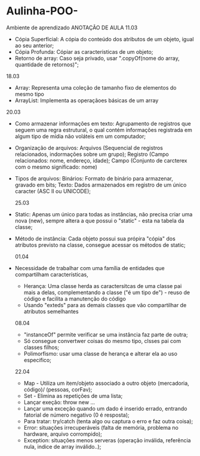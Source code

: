 # Aulinha-POO-
Ambiente de aprendizado
  ANOTAÇÃO DE AULA 
11.03
- Cópia Superfícial:  A cópia do conteúdo dos atributos de um objeto, igual ao seu anterior;
- Cópia Profunda: Cópiar as caracteristicas de um objeto;
- Retorno de array: Caso seja privado, usar ".copyOf(nome do array, quantidade de retornos)";

18.03
- Array: Representa uma coleção de tamanho fixo de elementos do mesmo tipo
- ArrayList: Implementa as operaçãoes básicas de um array
  
20.03
- Como armazenar informações em texto: Agrupamento de registros que seguem uma regra estrutural, o qual contém informações registrada em algum tipo de mídia não voláteis em um computador;
- Organização de arquivos: Arquivos (Sequencial de registros relacionados, indormações sobre um grupo); Registro (Campo relacionados: nome, endereço, idade); Campo (Conjunto de carcterex com o mesmo significado: nome)
- Tipos de arquivos:
    Binários: Formato de binário para armazenar, gravado em bits;
    Texto: Dados armazenados em registro de um único caracter (ASC II ou UNICODE);

  25.03
- Static: Apenas um único para todas as instâncias, não precisa criar uma nova (new), sempre altera a que possui o "static" - esta na tabela da classe;
- Método de instância: Cada objeto possui sua própira "cópia" dos atributos previsto na classe, consegue acessar os métodos de static;

  01.04 
- Necessidade de trabalhar com uma família de entidades que compartilham características,
  - Herança: Uma classe herda as caractersitcas de uma classe pai mais a delas, complementando a classe ("é um tipo de") - reuso de código e facilita a manutenção do código
  - Usando "exteds" para as demais classes que vão compartilhar de atributos semelhantes
 
  08.04
  - "instanceOf" permite verificar se uma instância faz parte de outra;
  - Só consegue convertwer coisas do mesmo tipo, clsses pai com classes filhos;
  - Polimorfismo: usar uma classe de herança e alterar ela ao uso especifico;
 
  22.04
  - Map - Utiliza um item/objeto associado a outro objeto (mercadoria, código)/ (pessoas, corFav);
  - Set - Elimina as repetições de uma lista;
  - Lançar exeção: throw new ...
  - Lançar uma exceção quando um dado é inserido errado, entrando fatorial de número negativo (0 é resposta);
  - Para tratar: try/catch (tenta algo ou captura o erro e faz outra coisa);
  - Error: situações irrecuperáveis (falta de memória, problema no hardware, arquivo corrompido);
  - Exception: situações menos serveras (operação inválida, referência nula, indice de array inválido..);

